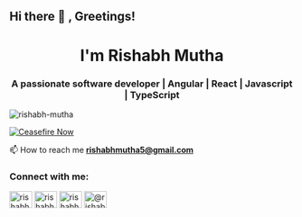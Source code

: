 ## Hi there 👋 , Greetings!

<!--
**rishabh-mutha/rishabh-mutha** is a ✨ _special_ ✨ repository because its `README.md` (this file) appears on your GitHub profile.

Here are some ideas to get you started:

- 🔭 I’m currently working on ...
- 🌱 I’m currently learning ...
- 👯 I’m looking to collaborate on ...
- 🤔 I’m looking for help with ...
- 💬 Ask me about ...
- 📫 How to reach me: ...
- 😄 Pronouns: ...
- ⚡ Fun fact: ...
-->

<h1 align="center">I'm Rishabh Mutha</h1>
<h3 align="center">A passionate software developer | Angular | React | Javascript | TypeScript</h3>

<p align="left"> <img src="https://komarev.com/ghpvc/?username=rishabh-mutha&label=Profile%20views&color=0e75b6&style=flat" alt="rishabh-mutha" /> </p>

[![Ceasefire Now](https://badge.techforpalestine.org/default)](https://techforpalestine.org/learn-more)

📫 How to reach me **rishabhmutha5@gmail.com**

<h3 align="left">Connect with me:</h3>
<p align="left">
<!-- <a href="https://x.com/rishabhmutha5" target="blank"><img align="center" src="https://cdn.jsdelivr.net/npm/simple-icons@3.0.1/icons/twitter.svg" alt="rishabhmutha5" height="30" width="40" /></a> -->

<a href="https://www.linkedin.com/in/rishabhmutha/" target="blank"><img align="center" src="https://cdn.jsdelivr.net/npm/simple-icons@3.0.1/icons/linkedin.svg" alt="rishabhmutha" height="30" width="40" /></a>
<a href="https://www.facebook.com/rishabh.mutha.77/" target="blank"><img align="center" src="https://cdn.jsdelivr.net/npm/simple-icons@3.0.1/icons/facebook.svg" alt="rishabhmutha" height="30" width="40" /></a>
<a href="https://www.instagram.com/__aizen_sama__/" target="blank"><img align="center" src="https://cdn.jsdelivr.net/npm/simple-icons@3.0.1/icons/instagram.svg" alt="rishabhmutha" height="30" width="40" /></a>
<a href="https://medium.com/@rishabhmutha5" target="blank"><img align="center" src="https://cdn.jsdelivr.net/npm/simple-icons@3.0.1/icons/medium.svg" alt="@rishabhmutha" height="30" width="40" /></a>
</p>
